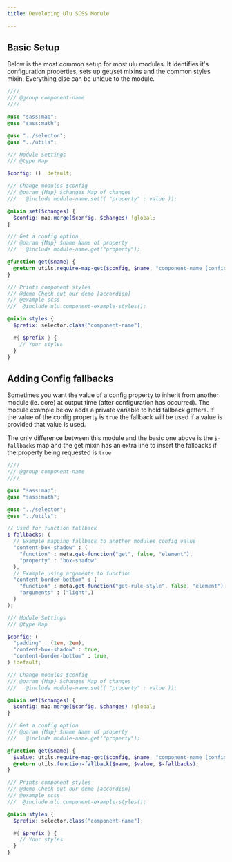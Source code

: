 ```yaml
---
title: Developing Ulu SCSS Module

---
```


## Basic Setup 

Below is the most common setup for most ulu modules. It identifies it's configuration properties, sets up get/set mixins and the common styles mixin. Everything else can be unique to the module.

```scss
////
/// @group component-name
////

@use "sass:map";
@use "sass:math";

@use "../selector";
@use "../utils";

/// Module Settings
/// @type Map

$config: () !default;

/// Change modules $config
/// @param {Map} $changes Map of changes
///   @include module-name.set(( "property" : value ));

@mixin set($changes) {
  $config: map.merge($config, $changes) !global;
}

/// Get a config option
/// @param {Map} $name Name of property
///   @include module-name.get("property");

@function get($name) {
  @return utils.require-map-get($config, $name, "component-name [config]");
}

/// Prints component styles
/// @demo Check out our demo [accordion]
/// @example scss
///  @include ulu.component-example-styles();

@mixin styles {
  $prefix: selector.class("component-name");

  #{ $prefix } {
    // Your styles
  }
}
```

## Adding Config fallbacks 

Sometimes you want the value of a config property to inherit from another module (ie. core) at output time (after configuration has occurred). The module example below adds a private variable to hold fallback getters. If the value of the config property is `true` the fallback will be used if a value is provided that value is used. 

The only difference between this module and the basic one above is the `$-fallbacks` map and the get mixin has an extra line to insert the fallbacks if the property being requested is `true`

```scss
////
/// @group component-name
////

@use "sass:map";
@use "sass:math";

@use "../selector";
@use "../utils";

// Used for function fallback
$-fallbacks: (
  // Example mapping fallback to another modules config value
  "content-box-shadow" : (
    "function" : meta.get-function("get", false, "element"),
    "property" : "box-shadow"
  ),
  // Example using arguments to function
  "content-border-bottom" : (
    "function" : meta.get-function("get-rule-style", false, "element"),
    "arguments" : ("light",)
  )
);

/// Module Settings
/// @type Map

$config: (
  "padding" : (1em, 2em),
  "content-box-shadow" : true,
  "content-border-bottom" : true,
) !default;

/// Change modules $config
/// @param {Map} $changes Map of changes
///   @include module-name.set(( "property" : value ));

@mixin set($changes) {
  $config: map.merge($config, $changes) !global;
}

/// Get a config option
/// @param {Map} $name Name of property
///   @include module-name.get("property");

@function get($name) {
  $value: utils.require-map-get($config, $name, "component-name [config]");
  @return utils.function-fallback($name, $value, $-fallbacks);
}

/// Prints component styles
/// @demo Check out our demo [accordion]
/// @example scss
///  @include ulu.component-example-styles();

@mixin styles {
  $prefix: selector.class("component-name");

  #{ $prefix } {
    // Your styles
  }
}
```